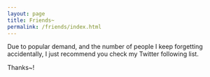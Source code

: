 ```yaml
---
layout: page
title: Friends~
permalink: /friends/index.html
---
```


Due to popular demand, and the number of people I keep forgetting accidentally,
I just recommend you check my Twitter following list.

Thanks~!
